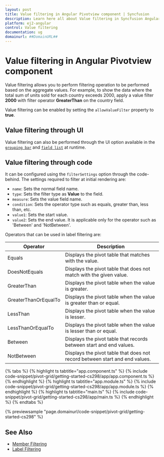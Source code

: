 ```yaml
---
layout: post
title: Value filtering in Angular Pivotview component | Syncfusion
description: Learn here all about Value filtering in Syncfusion Angular Pivotview component of Syncfusion Essential JS 2 and more.
platform: ej2-angular
control: Value filtering 
documentation: ug
domainurl: ##DomainURL##
---
```


# Value filtering in Angular Pivotview component

Value filtering allows you to perform filtering operation to be performed based on the aggregate values. For example, to show the data where the total sum of units sold for each country exceeds 2000, apply a value filter **2000** with filter operator **GreaterThan** on the country field.

Value filtering can be enabled by setting the `allowValueFilter` property to **true**.

## Value filtering through UI

Value filtering can also be performed through the UI option available in the [`grouping bar`](./grouping-bar) and [`field list`](./field-list) at runtime.

## Value filtering through code

It can be configured using the `filterSettings` option through the code-behind. The settings required to filter at initial rendering are:

* `name`: Sets the normal field name.
* `type`: Sets the filter type as **Value** to the field.
* `measure`: Sets the value field name.
* `condition`: Sets the operator type such as equals, greater than, less than, etc.
* `value1`: Sets the start value.
* `value2`: Sets the end value. It is applicable only for the operator such as 'Between' and 'NotBetween'.

Operators that can be used in label filtering are:

| Operator | Description |
|------|-------------|
| Equals| Displays the pivot table that matches with the value.|
| DoesNotEquals| Displays the pivot table that does not match with the given value.|
| GreaterThan| Displays the pivot table when the value is greater.|
| GreaterThanOrEqualTo| Displays the pivot table when the value is greater than or equal.|
| LessThan| Displays the pivot table when the value is lesser.|
| LessThanOrEqualTo| Displays the pivot table when the value is lesser than or equal.|
| Between| Displays the pivot table that records between start and end values.|
| NotBetween| Displays the pivot table that does not record between start and end values.|

{% tabs %}
{% highlight ts tabtitle="app.component.ts" %}
{% include code-snippet/pivot-grid/getting-started-cs298/app/app.component.ts %}
{% endhighlight %}
{% highlight ts tabtitle="app.module.ts" %}
{% include code-snippet/pivot-grid/getting-started-cs298/app/app.module.ts %}
{% endhighlight %}
{% highlight ts tabtitle="main.ts" %}
{% include code-snippet/pivot-grid/getting-started-cs298/app/main.ts %}
{% endhighlight %}
{% endtabs %}
  
{% previewsample "page.domainurl/code-snippet/pivot-grid/getting-started-cs298" %}

## See Also

* [Member Filtering](./member-filtering)
* [Label Filtering](./label-filtering)